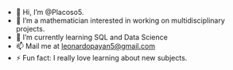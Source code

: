 - 👋 Hi, I’m @Placoso5.
- 👀 I’m a mathematician interested in working on multidisciplinary projects.
- 🌱 I’m currently learning SQL and Data Science
- 📫 Mail me at leonardopayan5@gmail.com
- ⚡ Fun fact: I really love learning about new subjects.

